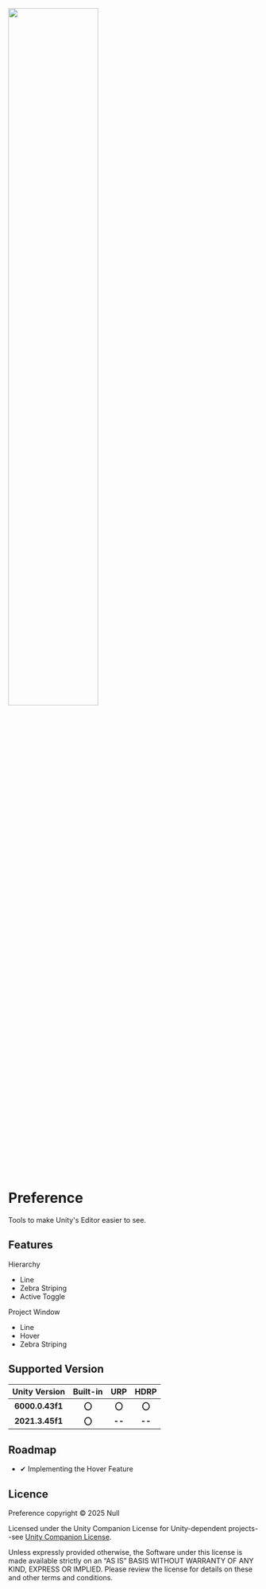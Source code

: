 <img src="https://github.com/user-attachments/assets/04d932d2-91ed-4b8c-ad91-93e364025cc2" width="60%" />
<br>

# Preference
Tools to make Unity's Editor easier to see.
<br>

## Features
Hierarchy
 - Line
 - Zebra Striping
 - Active Toggle

Project Window
 - Line
 - Hover
 - Zebra Striping

## Supported Version

| **Unity Version** | **Built-in** | **URP** | **HDRP** |
|:-----------------:|:------------:|:-------:|:-------:|
| **6000.0.43f1** | **〇** | **〇** | **〇** |
| **2021.3.45f1** | **〇** | **--** | **--** |

## Roadmap
- ✔ Implementing the Hover Feature

## Licence
Preference copyright © 2025 Null

Licensed under the Unity Companion License for Unity-dependent projects--see [Unity Companion License](http://www.unity3d.com/legal/licenses/Unity_Companion_License).

Unless expressly provided otherwise, the Software under this license is made available strictly on an “AS IS” BASIS WITHOUT WARRANTY OF ANY KIND, EXPRESS OR IMPLIED. Please review the license for details on these and other terms and conditions.
